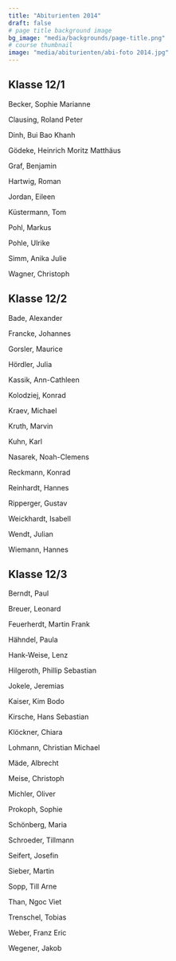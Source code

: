 ```yaml
---
title: "Abiturienten 2014"
draft: false
# page title background image
bg_image: "media/backgrounds/page-title.png"
# course thumbnail
image: "media/abiturienten/abi-foto 2014.jpg"
---
```


## Klasse 12/1

Becker, Sophie Marianne

Clausing, Roland Peter

Dinh, Bui Bao Khanh

Gödeke, Heinrich Moritz Matthäus

Graf, Benjamin

Hartwig, Roman

Jordan, Eileen

Küstermann, Tom

Pohl, Markus

Pohle, Ulrike

Simm, Anika Julie

Wagner, Christoph

## Klasse 12/2

Bade, Alexander

Francke, Johannes

Gorsler, Maurice

Hördler, Julia

Kassik, Ann-Cathleen

Kolodziej, Konrad

Kraev, Michael

Kruth, Marvin

Kuhn, Karl

Nasarek, Noah-Clemens

Reckmann, Konrad

Reinhardt, Hannes

Ripperger, Gustav

Weickhardt, Isabell

Wendt, Julian

Wiemann, Hannes

## Klasse 12/3

Berndt, Paul

Breuer, Leonard

Feuerherdt, Martin Frank

Hähndel, Paula

Hank-Weise, Lenz

Hilgeroth, Phillip Sebastian

Jokele, Jeremias

Kaiser, Kim Bodo

Kirsche, Hans Sebastian

Klöckner, Chiara

Lohmann, Christian Michael

Mäde, Albrecht

Meise, Christoph

Michler, Oliver

Prokoph, Sophie

Schönberg, Maria

Schroeder, Tillmann

Seifert, Josefin

Sieber, Martin

Sopp, Till Arne

Than, Ngoc Viet

Trenschel, Tobias

Weber, Franz Eric

Wegener, Jakob
